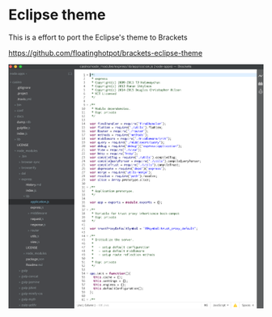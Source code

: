 
# Eclipse theme

This is a effort to port the Eclipse's theme to Brackets

https://github.com/floatinghotpot/brackets-eclipse-theme

![screenshot](screenshot.png)
